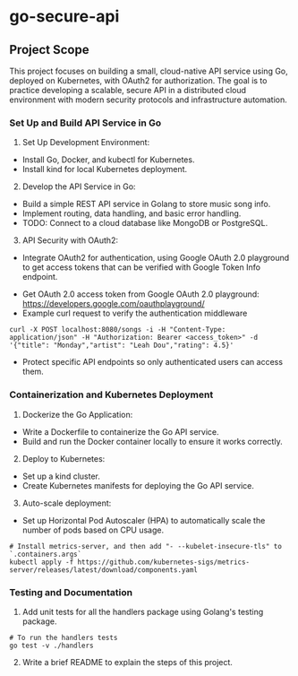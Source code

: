 # go-secure-api

## Project Scope
This project focuses on building a small, cloud-native API service using Go, deployed on Kubernetes, with OAuth2 for authorization. The goal is to practice developing a scalable, secure API in a distributed cloud environment with modern security protocols and infrastructure automation.

### Set Up and Build API Service in Go

1. Set Up Development Environment:
* Install Go, Docker, and kubectl for Kubernetes.
* Install kind for local Kubernetes deployment.

2. Develop the API Service in Go:
* Build a simple REST API service in Golang to store music song info.
* Implement routing, data handling, and basic error handling.
* TODO: Connect to a cloud database like MongoDB or PostgreSQL.

3. API Security with OAuth2:
* Integrate OAuth2 for authentication, using Google OAuth 2.0 playground to get access tokens that can be verified with Google Token Info endpoint.
 - Get OAuth 2.0 access token from Google OAuth 2.0 playground: https://developers.google.com/oauthplayground/
 - Example curl request to verify the authentication middleware
 ```
 curl -X POST localhost:8080/songs -i -H "Content-Type: application/json" -H "Authorization: Bearer <access_token>" -d '{"title": "Monday","artist": "Leah Dou","rating": 4.5}'
 ```
* Protect specific API endpoints so only authenticated users can access them.

### Containerization and Kubernetes Deployment
1. Dockerize the Go Application:
* Write a Dockerfile to containerize the Go API service.
* Build and run the Docker container locally to ensure it works correctly.

2. Deploy to Kubernetes:
* Set up a kind cluster.
* Create Kubernetes manifests for deploying the Go API service.

3. Auto-scale deployment:
* Set up Horizontal Pod Autoscaler (HPA) to automatically scale the number of pods based on CPU usage.
```
# Install metrics-server, and then add "- --kubelet-insecure-tls" to `.containers.args`
kubectl apply -f https://github.com/kubernetes-sigs/metrics-server/releases/latest/download/components.yaml
```

### Testing and Documentation
1. Add unit tests for all the handlers package using Golang's testing package.
```
# To run the handlers tests
go test -v ./handlers
```

2. Write a brief README to explain the steps of this project.

